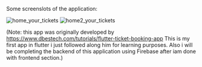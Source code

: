 Some screenslots of the application:

![home_your_tickets](https://user-images.githubusercontent.com/102951719/216125787-4ec7c24d-9179-4ab2-b2d2-5ab719a9cb26.PNG)
![home2_your_tickets](https://user-images.githubusercontent.com/102951719/216125821-4f6a6cf6-467e-41e4-a29a-22d46d6d98ce.PNG)

(Note: this app was originally developed by https://www.dbestech.com/tutorials/flutter-ticket-booking-app 
 This is my first app in flutter i just followed along him for learning purposes.
 Also i will be completing the backend of this application using Firebase after iam done with frontend section.)
